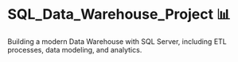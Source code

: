 # SQL_Data_Warehouse_Project 📊
Building a modern Data Warehouse with SQL Server, including ETL processes, data modeling, and analytics. 













